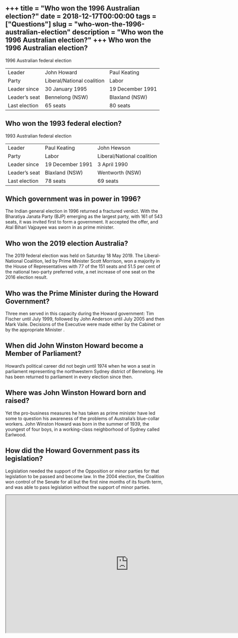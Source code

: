 +++
title = "Who won the 1996 Australian election?"
date = 2018-12-17T00:00:00
tags = ["Questions"]
slug = "who-won-the-1996-australian-election"
description = "Who won the 1996 Australian election?"
+++
Who won the 1996 Australian election?
-------------------------------------

1996 Australian federal election

<table><tr><td>Leader</td><td>John Howard</td><td>Paul Keating</td></tr><tr><td>Party</td><td>Liberal/National coalition</td><td>Labor</td></tr><tr><td>Leader since</td><td>30 January 1995</td><td>19 December 1991</td></tr><tr><td>Leader’s seat</td><td>Bennelong (NSW)</td><td>Blaxland (NSW)</td></tr><tr><td>Last election</td><td>65 seats</td><td>80 seats</td></tr></table>

Who won the 1993 federal election?
----------------------------------

1993 Australian federal election

<table><tr><td>Leader</td><td>Paul Keating</td><td>John Hewson</td></tr><tr><td>Party</td><td>Labor</td><td>Liberal/National coalition</td></tr><tr><td>Leader since</td><td>19 December 1991</td><td>3 April 1990</td></tr><tr><td>Leader’s seat</td><td>Blaxland (NSW)</td><td>Wentworth (NSW)</td></tr><tr><td>Last election</td><td>78 seats</td><td>69 seats</td></tr></table>

Which government was in power in 1996?
--------------------------------------

The Indian general election in 1996 returned a fractured verdict. With the Bharatiya Janata Party (BJP) emerging as the largest party, with 161 of 543 seats, it was invited first to form a government. It accepted the offer, and Atal Bihari Vajpayee was sworn in as prime minister.

Who won the 2019 election Australia?
------------------------------------

The 2019 federal election was held on Saturday 18 May 2019. The Liberal-National Coalition, led by Prime Minister Scott Morrison, won a majority in the House of Representatives with 77 of the 151 seats and 51.5 per cent of the national two-party preferred vote, a net increase of one seat on the 2016 election result.

Who was the Prime Minister during the Howard Government?
--------------------------------------------------------

Three men served in this capacity during the Howard government: Tim Fischer until July 1999, followed by John Anderson until July 2005 and then Mark Vaile. Decisions of the Executive were made either by the Cabinet or by the appropriate Minister .

When did John Winston Howard become a Member of Parliament?
-----------------------------------------------------------

Howard’s political career did not begin until 1974 when he won a seat in parliament representing the northwestern Sydney district of Bennelong. He has been returned to parliament in every election since then.

Where was John Winston Howard born and raised?
----------------------------------------------

Yet the pro-business measures he has taken as prime minister have led some to question his awareness of the problems of Australia’s blue-collar workers. John Winston Howard was born in the summer of 1939, the youngest of four boys, in a working-class neighborhood of Sydney called Earlwood.

How did the Howard Government pass its legislation?
---------------------------------------------------

Legislation needed the support of the Opposition or minor parties for that legislation to be passed and become law. In the 2004 election, the Coalition won control of the Senate for all but the first nine months of its fourth term, and was able to pass legislation without the support of minor parties.

<iframe allow="accelerometer; autoplay; clipboard-write; encrypted-media; gyroscope; picture-in-picture" allowfullscreen="" class="__youtube_prefs__  epyt-is-override  no-lazyload" data-no-lazy="1" data-origheight="433" data-origwidth="770" data-skipgform_ajax_framebjll="" height="433" id="_ytid_64706" loading="lazy" src="https://www.youtube.com/embed/ZMIYSmpQmZ0?enablejsapi=1&autoplay=0&cc_load_policy=0&cc_lang_pref=&iv_load_policy=1&loop=0&modestbranding=0&rel=1&fs=1&playsinline=0&autohide=2&theme=dark&color=red&controls=1&" title="YouTube player" width="770"></iframe>